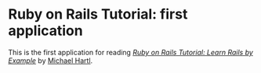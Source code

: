 # Ruby on Rails Tutorial: first application

This is the first application for reading
[*Ruby on Rails Tutorial: Learn Rails by Example*](http://railstutorial.org/) 
by [Michael Hartl](http://michaelhartl.com/).
